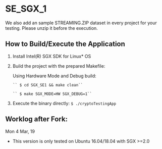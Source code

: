 # SE_SGX_1

We also add an sample STREAMING.ZIP dataset in every project for your testing.
Please unzip it before the execution.

## How to Build/Execute the Application 
1. Install Intel(R) SGX SDK for Linux* OS
2. Build the project with the prepared Makefile:

   Using Hardware Mode and Debug build:
   
       `` $ cd SGX_SE1 && make clean``
       
       `` $ make SGX_MODE=HW SGX_DEBUG=1``

3. Execute the binary directly:
  `
    $ ./cryptoTestingApp
  `

## Worklog after Fork:
Mon 4 Mar, 19
- This version is only tested on Ubuntu 16.04/18.04 with SGX >=2.0
